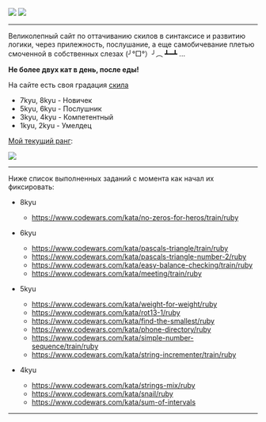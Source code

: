 
![](https://www.codewars.com/assets/logos/logo-square-red-big-d261c083345ce22e7749dc6b69549398.png)
![](https://s8.hostingkartinok.com/uploads/images/2019/02/f4f07a3ac1e9d598d237fca3c81aabb4.jpg)

---

Великолепный сайт по оттачиванию скилов в синтаксисе и развитию логики, через прилежность, послушание, а еще самобичевание плетью смоченной в собственных слезах (╯°□°）╯︵ ┻━┻ ...

**Не более двух кат в день, после еды!** 

На сайте есть своя градация [скила](https://www.codewars.com/about)

- 7kyu, 8kyu - Новичек
- 5kyu, 6kyu - Послушник
- 3kyu, 4kyu - Компетентный
- 1kyu, 2kyu - Умелдец

[Мой текущий ранг](https://www.codewars.com/users/MrBeean):

<img src=https://www.codewars.com/users/MrBeean/badges/large>

---

Ниже список выполненных заданий с момента как начал их фиксировать:

- 8kyu
  - https://www.codewars.com/kata/no-zeros-for-heros/train/ruby

- 6kyu
  - https://www.codewars.com/kata/pascals-triangle/train/ruby
  - https://www.codewars.com/kata/pascals-triangle-number-2/ruby
  - https://www.codewars.com/kata/easy-balance-checking/train/ruby
  - https://www.codewars.com/kata/meeting/train/ruby
 
- 5kyu
  - https://www.codewars.com/kata/weight-for-weight/ruby  
  - https://www.codewars.com/kata/rot13-1/ruby
  - https://www.codewars.com/kata/find-the-smallest/ruby
  - https://www.codewars.com/kata/phone-directory/ruby
  - https://www.codewars.com/kata/simple-number-sequence/train/ruby
  - https://www.codewars.com/kata/string-incrementer/train/ruby

- 4kyu
  - https://www.codewars.com/kata/strings-mix/ruby
  - https://www.codewars.com/kata/snail/ruby
  - https://www.codewars.com/kata/sum-of-intervals   
  
---
